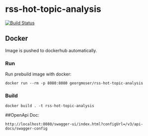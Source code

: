 # rss-hot-topic-analysis

[![Build Status](https://travis-ci.com/Guy-Incognito/rss-hot-topic-analysis.svg?branch=master)](https://travis-ci.com/Guy-Incognito/rss-hot-topic-analysis)

## Docker

Image is pushed to dockerhub automatically.

### Run
Run prebuild image with docker:
```
docker run --rm -p 8080:8080 georgmoser/rss-hot-topic-analysis 
```

### Build
```
docker build . -t rss-hot-topic-analysis   
```

##OpenApi Doc:
```
http://localhost:8080/swagger-ui/index.html?configUrl=/v3/api-docs/swagger-config
```

